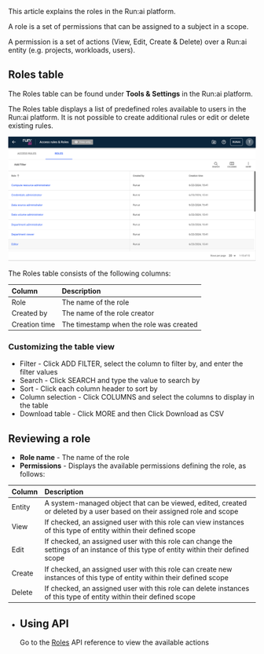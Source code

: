 This article explains the roles in the Run:ai platform.

A role is a set of permissions that can be assigned to a subject in a scope.

A permission is a set of actions (View, Edit, Create & Delete) over a Run:ai entity (e.g. projects, workloads, users).

## Roles table

The Roles table can be found under **Tools & Settings** in the Run:ai platform.

The Roles table displays a list of predefined roles available to users in the Run:ai platform. It is not possible to create additional rules or edit or delete existing rules.

![](img/rolestable.png)


The Roles table consists of the following columns:

| Column | Description |
| :---- | :---- |
| Role | The name of the role |
| Created by | The name of the role creator |
| Creation time | The timestamp when the role was created |

### Customizing the table view

* Filter \- Click ADD FILTER, select the column to filter by, and enter the filter values  
* Search \- Click SEARCH and type the value to search by  
* Sort \- Click each column header to sort by  
* Column selection \- Click COLUMNS and select the columns to display in the table  
* Download table \- Click MORE and then Click Download as CSV

## Reviewing a role

* **Role name** \- The name of the role  
* **Permissions** \- Displays the available permissions defining the role, as follows:

| Column | Description |
| :---- | :---- |
| Entity | A system-managed object that can be viewed, edited, created or deleted by a user based on their assigned role and scope |
| View | If checked, an assigned user with this role can view instances of this type of entity within their defined scope |
| Edit | If checked, an assigned user with this role can change the settings of an instance of this type of entity within their defined scope |
| Create | If checked, an assigned user with this role can create new instances of this type of entity within their defined scope |
| Delete | If checked, an assigned user with this role can delete instances of this type of entity within their defined scope |

*   
  ## Using API
  Go to the [Roles](https://app.run.ai/api/docs\#tag/Roles) API reference to view the available actions

